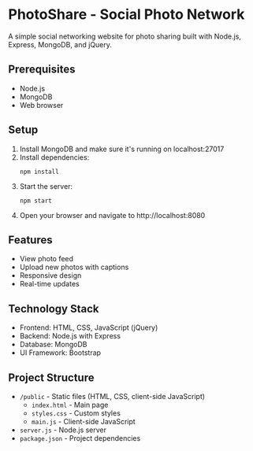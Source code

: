 # PhotoShare - Social Photo Network

A simple social networking website for photo sharing built with Node.js, Express, MongoDB, and jQuery.

## Prerequisites

- Node.js
- MongoDB
- Web browser

## Setup

1. Install MongoDB and make sure it's running on localhost:27017
2. Install dependencies:
   ```
   npm install
   ```
3. Start the server:
   ```
   npm start
   ```
4. Open your browser and navigate to http://localhost:8080

## Features

- View photo feed
- Upload new photos with captions
- Responsive design
- Real-time updates

## Technology Stack

- Frontend: HTML, CSS, JavaScript (jQuery)
- Backend: Node.js with Express
- Database: MongoDB
- UI Framework: Bootstrap

## Project Structure

- `/public` - Static files (HTML, CSS, client-side JavaScript)
  - `index.html` - Main page
  - `styles.css` - Custom styles
  - `main.js` - Client-side JavaScript
- `server.js` - Node.js server
- `package.json` - Project dependencies
